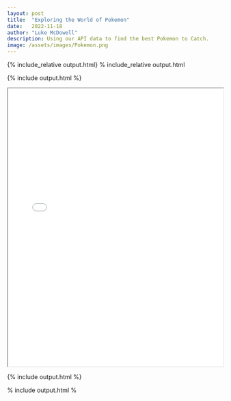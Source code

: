 ```yaml
---
layout: post
title:  "Exploring the World of Pokemon"
date:   2022-11-18
author: "Luke McDowell"
description: Using our API data to find the best Pokemon to Catch.
image: /assets/images/Pokemon.png
---
```

{% include_relative output.html}
% include_relative output.html

{% include output.html %}
<iframe width=100%, height=650, src='output.html'></iframe>

{% include output.html %}

% include output.html %
